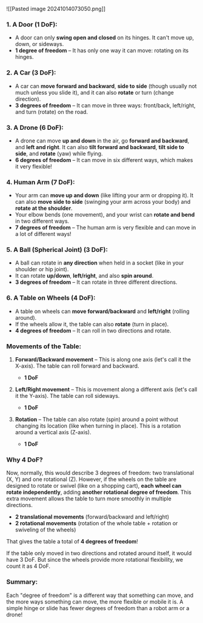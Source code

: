 ![[Pasted image 20241014073050.png]]
### 1. **A Door (1 DoF)**:

- A door can only **swing open and closed** on its hinges. It can't move up, down, or sideways.
- **1 degree of freedom** – It has only one way it can move: rotating on its hinges.

### 2. **A Car (3 DoF)**:

- A car can **move forward and backward**, **side to side** (though usually not much unless you slide it), and it can also **rotate** or turn (change direction).
- **3 degrees of freedom** – It can move in three ways: front/back, left/right, and turn (rotate) on the road.

### 3. **A Drone (6 DoF)**:

- A drone can move **up and down** in the air, go **forward and backward**, and **left and right**. It can also **tilt forward and backward**, **tilt side to side**, and **rotate** (yaw) while flying.
- **6 degrees of freedom** – It can move in six different ways, which makes it very flexible!

### 4. **Human Arm (7 DoF)**:

- Your arm can **move up and down** (like lifting your arm or dropping it). It can also **move side to side** (swinging your arm across your body) and **rotate at the shoulder**.
- Your elbow bends (one movement), and your wrist can **rotate and bend** in two different ways.
- **7 degrees of freedom** – The human arm is very flexible and can move in a lot of different ways!

### 5. **A Ball (Spherical Joint) (3 DoF)**:

- A ball can rotate in **any direction** when held in a socket (like in your shoulder or hip joint).
- It can rotate **up/down**, **left/right**, and also **spin around**.
- **3 degrees of freedom** – It can rotate in three different directions.

### 6. **A Table on Wheels (4 DoF)**:

- A table on wheels can **move forward/backward** and **left/right** (rolling around).
- If the wheels allow it, the table can also **rotate** (turn in place).
- **4 degrees of freedom** – It can roll in two directions and rotate.

### Movements of the Table:

1. **Forward/Backward movement** – This is along one axis (let's call it the X-axis). The table can roll forward and backward.
    
    - **1 DoF**
2. **Left/Right movement** – This is movement along a different axis (let's call it the Y-axis). The table can roll sideways.
    
    - **1 DoF**
3. **Rotation** – The table can also rotate (spin) around a point without changing its location (like when turning in place). This is a rotation around a vertical axis (Z-axis).
    
    - **1 DoF**

### Why 4 DoF?

Now, normally, this would describe 3 degrees of freedom: two translational (X, Y) and one rotational (Z). However, if the wheels on the table are designed to rotate or swivel (like on a shopping cart), **each wheel can rotate independently**, adding **another rotational degree of freedom**. This extra movement allows the table to turn more smoothly in multiple directions.

- **2 translational movements** (forward/backward and left/right)
- **2 rotational movements** (rotation of the whole table + rotation or swiveling of the wheels)

That gives the table a total of **4 degrees of freedom**!

If the table only moved in two directions and rotated around itself, it would have 3 DoF. But since the wheels provide more rotational flexibility, we count it as 4 DoF.
### Summary:

Each "degree of freedom" is a different way that something can move, and the more ways something can move, the more flexible or mobile it is. A simple hinge or slide has fewer degrees of freedom than a robot arm or a drone!
